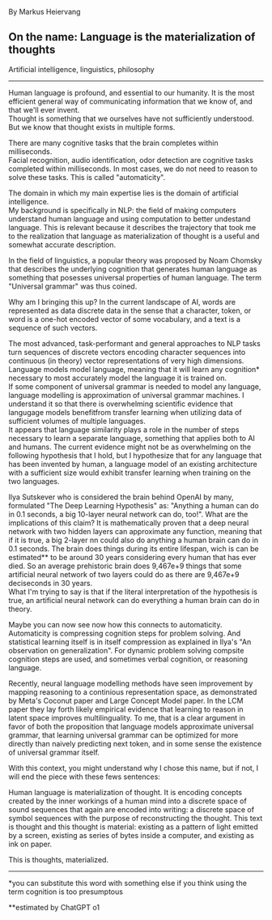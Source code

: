 By Markus Heiervang  

## On the name: Language is the materialization of thoughts    

Artificial intelligence, linguistics, philosophy  

---

Human language is profound, and essential to our humanity. 
It is the most efficient general way of communicating information that we know of, and that we'll ever invent.  
Thought is something that we ourselves have not sufficiently understood. 
But we know that thought exists in multiple forms. 

There are many cognitive tasks that the brain completes within milliseconds.  
Facial recognition, audio identification, odor detection are cognitive tasks completed within milliseconds. 
In most cases, we do not need to reason to solve these tasks. This is called "automaticity".  

The domain in which my main expertise lies is the domain of artificial intelligence.  
My background is specifically in NLP: the field of making computers understand human language and using computation to better undestand language. 
This is relevant because it describes the trajectory that took me to the realization that language as materialization of thought is a useful and somewhat accurate description.  

In the field of linguistics, a popular theory was proposed by Noam Chomsky that describes the underlying cognition that generates human language as something that posesses universal properties of human language.
The term "Universal grammar" was thus coined. 

Why am I bringing this up? 
In the current landscape of AI, words are represented as data discrete data in the sense that a character, token, or word is a one-hot encoded vector of some vocabulary, and a text is a sequence of such vectors.

The most advanced, task-performant and general approaches to NLP tasks turn sequences of discrete vectors encoding character sequences into continuous (in theory) vector representations of very high dimensions.  
Language models model language, meaning that it will learn any cognition* necessary to most accurately model the language it is trained on.  
If some component of universal grammar is needed to model any language, language modelling is approximation of universal grammar machines.
I understand it so that there is overwhelming scientific evidence that langugage models benefitfrom transfer learning when utilizing data of sufficient volumes of multiple languages.  
It appears that language similarity plays a role in the number of steps necessary to learn a separate language, something that applies both to AI and humans.
The current evidence might not be as overwhelming on the following hypothesis that I hold, but I hypothesize that for any language that has been invented by human, a language model of an existing architecture with a sufficient size would exhibit transfer learning when training on the two languages. 

Ilya Sutskever who is considered the brain behind OpenAI by many, formulated "The Deep Learning Hypothesis" as: "Anything a human can do in 0.1 seconds, a big 10-layer neural network can do, too!". 
What are the implications of this claim? It is mathematically proven that a deep neural network with two hidden layers can approximate any function, meaning that if it is true, a big 2-layer nn could also do anything a human brain can do in 0.1 seconds. 
The brain does things during its entire lifespan, wich is can be estimated** to be around 30 years considering every human that has ever died. 
So an average prehistoric brain does 9,467e+9 things that some artificial neural network of two layers could do as there are 9,467e+9 deciseconds in 30 years.  
What I'm trying to say is that if the literal interpretation of the hypothesis is true, an artificial neural network can do everything a human brain can do in theory.  

Maybe you can now see now how this connects to automaticity. Automaticity is compressing cognition steps for problem solving. 
And statistical learning itself is in itself compression as explained in Ilya's "An observation on generalization".
For dynamic problem solving compsite cognition steps are used, and sometimes verbal cognition, or reasoning language.  

Recently, neural language modelling methods have seen improvement by mapping reasoning to a continious representation space, as demonstrated by Meta's Coconut paper and Large Concept Model paper. 
In the LCM paper they lay forth likely empirical evidence that learning to reason in latent space improves multilinguality.
To me, that is a clear argument in favor of both the proposition that language models approximate universal grammar, 
that learning universal grammar can be optimized for more directly than naively predicting next token, and in some sense the existence of universal grammar itself.  

With this context, you might understand why I chose this name, but if not, I will end the piece with these fews sentences:

Human language is materialization of thought.
It is encoding concepts created by the inner workings of a human mind into a discrete space of sound sequences that again are encoded into writing: a discrete space of symbol sequences with the purpose of reconstructing the thought.
This text is thought and this thought is material: existing as a pattern of light emitted by a screen, existing as series of bytes inside a computer, and existing as ink on paper.

This is thoughts, materialized.

---



*you can substitute this word with something else if you think using the term cognition is too presumptous


**estimated by ChatGPT o1